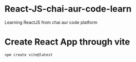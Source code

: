 # React-JS-chai-aur-code-learn
Learning ReactJS from chai aur code platform

# Create React App through vite
```bash
npm create vite@latest
```

